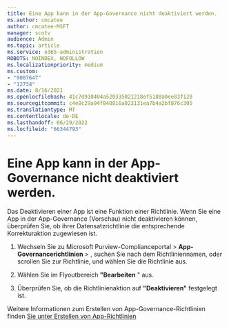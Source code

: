 ```yaml
---
title: Eine App kann in der App-Governance nicht deaktiviert werden.
ms.author: cmcatee
author: cmcatee-MSFT
manager: scotv
audience: Admin
ms.topic: article
ms.service: o365-administration
ROBOTS: NOINDEX, NOFOLLOW
ms.localizationpriority: medium
ms.custom:
- "9007647"
- "12734"
ms.date: 8/16/2021
ms.openlocfilehash: 41c7d910404a520335021218ef5188a0ee83f128
ms.sourcegitcommit: c4e8c29a94f840816a023131ea7b4a2bf876c305
ms.translationtype: MT
ms.contentlocale: de-DE
ms.lasthandoff: 06/29/2022
ms.locfileid: "66344793"
---
```

# <a name="unable-to-disable-an-app-in-app-governance"></a>Eine App kann in der App-Governance nicht deaktiviert werden.

Das Deaktivieren einer App ist eine Funktion einer Richtlinie. Wenn Sie eine App in der App-Governance (Vorschau) nicht deaktivieren können, überprüfen Sie, ob ihrer Datensatzrichtlinie die entsprechende Korrekturaktion zugewiesen ist. 

1. Wechseln Sie zu Microsoft Purview-Complianceportal > **App-Governancerichtlinien** > , suchen Sie nach dem Richtliniennamen, oder scrollen Sie zur Richtlinie, und wählen Sie die Richtlinie aus.

1. Wählen Sie im Flyoutbereich **"Bearbeiten** " aus.

1. Überprüfen Sie, ob die Richtlinienaktion auf **"Deaktivieren"** festgelegt ist.

Weitere Informationen zum Erstellen von App-Governance-Richtlinien finden [Sie unter Erstellen von App-Richtlinien](https://docs.microsoft.com/microsoft-365/compliance/app-governance-app-policies-create)